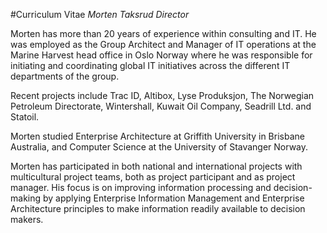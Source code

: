 #Curriculum Vitae
*Morten Taksrud*
*Director*

Morten has more than 20 years of experience within consulting and IT. He was employed as the Group Architect and Manager of IT operations at the Marine Harvest head office in Oslo Norway where he was responsible for initiating and coordinating global IT initiatives across the different IT departments of the group.

Recent projects include Trac ID, Altibox, Lyse Produksjon, The Norwegian Petroleum Directorate, Wintershall, Kuwait Oil Company, Seadrill Ltd. and Statoil.

Morten studied Enterprise Architecture at Griffith University in Brisbane Australia, and Computer Science at the University of Stavanger Norway.

Morten has participated in both national and international projects with multicultural project teams, both as project participant and as project manager. His focus is on improving information processing and decision-making by applying Enterprise Information Management and Enterprise Architecture principles to make information readily available to decision makers.

